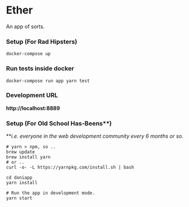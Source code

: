 # Ether

An app of sorts.

### Setup (For Rad Hipsters)

```
docker-compose up
```

### Run tests inside docker

```
docker-compose run app yarn test
```

### Development URL

**http://localhost:8889**

### Setup (For Old School Has-Beens**)

***i.e. everyone in the web development community every 6 months or so.*

```
# yarn > npm, so ..
brew update
brew install yarn
# or ..
curl -o- -L https://yarnpkg.com/install.sh | bash

cd doniapp
yarn install

# Run the app in development mode.
yarn start
```
